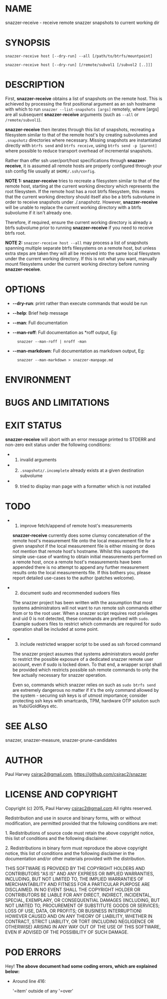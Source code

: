 # NAME

snazzer-receive - receive remote snazzer snapshots to current working dir

# SYNOPSIS

    snazzer-receive host [--dry-run] --all [/path/to/btrfs/mountpoint]

    snazzer-receive host [--dry-run] [/remote/subvol1 [/subvol2 [..]]]

# DESCRIPTION

First, **snazzer-receive** obtains a list of snapshots on the remote host. This
is achieved by processing the first positional argument as an ssh hostname with
which to run `snazzer --list-snapshots [args]` remotely, where \[args\] are all
subsequent **snazzer-receive** arguments (such as `--all` or
`/remote/subvol1`).

**snazzer-receive** then iterates through this list of snapshots, recreating a
filesystem similar to that of the remote host's by creating subvolumes and
`.snapshotz` directories where necessary. Missing snapshots are instantiated
directly with `btrfs send` and `btrfs receive`, using `btrfs send -p [parent]`
where possible to reduce transport overhead of incremental snapshots.

Rather than offer ssh user/port/host specifications through **snazzer-receive**,
it is assumed all remote hosts are properly configured through your ssh config
file usually at `$HOME/.ssh/config`.

**NOTE 1:** **snazzer-receive** tries to recreate a filesystem similar to that of
the remote host, starting at the current working directory which represents the
root filesystem. If the remote host has a root btrfs filesystem, this means that
the current working directory should itself also be a btrfs subvolume in order
to receive snapshots under ./.snapshotz. However, **snazzer-receive** will be
unable to replace the current working directory with a btrfs subvolume if it
isn't already one.

Therefore, if required, ensure the current working directory is already a btrfs
subvolume prior to running **snazzer-receive** if you need to receive btrfs root.

**NOTE 2:** `snazzer-receive host --all` may process a list of snapshots
spanning multiple separate btrfs filesystems on a remote host, but unless extra
steps are taken they will all be received into the same local filesystem under
the current working directory. If this is not what you want, manually mount
filesystems under the current working directory before running
**snazzer-receive**.

# OPTIONS

- **--dry-run**: print rather than execute commands that would be run
- **--help**: Brief help message
- **--man**: Full documentation
- **--man-roff**: Full documentation as \*roff output, Eg:

        snazzer --man-roff | nroff -man

- **--man-markdown**: Full documentation as markdown output, Eg:

        snazzer --man-markdown > snazzer-manpage.md

# ENVIRONMENT

# BUGS AND LIMITATIONS

# EXIT STATUS

**snazzer-receive** will abort with an error message printed to STDERR and
non-zero exit status under the following conditions:

- 1. invalid arguments
- 2. `.snapshotz/.incomplete` already exists at a given destination subvolume
- 9. tried to display man page with a formatter which is not installed

# TODO

- 1. improve fetch/append of remote host's measurements

    **snazzer-receive** currently does some clumsy concatenation of the remote host's
    measurement file onto the local measurement file for a given snapshot if the
    local measurement file is either missing or does not mention that remote host's
    hostname. Whilst this supports the simple use-case of wanting to obtain initial
    measurements performed on a remote host, once a remote host's measurements have
    been appended there is no attempt to append any further measurement results onto
    the local measurements file.  If this bothers you, please report detailed
    use-cases to the author (patches welcome).

- 2. document sudo and recommended sudoers files

    The snazzer project has been written with the assumption that most systems
    administrators will not want to run remote ssh commands either from or to the
    root user. When a snazzer script requires root privileges and uid 0 is not
    detected, these commands are prefixed with `sudo`. Example sudoers files to
    restrict which commands are required for sudo operation shall be included at
    some point.

- 3. include restricted wrapper script to be used as ssh forced command

    The snazzer project assumes that systems administrators would prefer to restrict
    the possible exposure of a dedicated snazzer remote user account, even if sudo
    is locked down. To that end, a wrapper script shall be provided which restricts
    possible ssh remote commands to only the few actually necessary for snazzer
    operation.

    Even so, commands which snazzer relies on such as `sudo btrfs send` are
    extremely dangerous no matter if it's the only command allowed by the system -
    securing ssh keys is of utmost importance; consider protecting ssh keys with
    smartcards, TPM, hardware OTP solution such as Yubi/GoldKeys etc.

# SEE ALSO

snazzer, snazzer-measure, snazzer-prune-candidates

# AUTHOR

Paul Harvey <csirac2@gmail.com>, https://github.com/csirac2/snazzer

# LICENSE AND COPYRIGHT

Copyright (c) 2015, Paul Harvey <csirac2@gmail.com> All rights reserved.

Redistribution and use in source and binary forms, with or without
modification, are permitted provided that the following conditions are met:

1\. Redistributions of source code must retain the above copyright notice, this
list of conditions and the following disclaimer.

2\. Redistributions in binary form must reproduce the above copyright notice,
this list of conditions and the following disclaimer in the documentation
and/or other materials provided with the distribution.

THIS SOFTWARE IS PROVIDED BY THE COPYRIGHT HOLDERS AND CONTRIBUTORS "AS IS" AND
ANY EXPRESS OR IMPLIED WARRANTIES, INCLUDING, BUT NOT LIMITED TO, THE IMPLIED
WARRANTIES OF MERCHANTABILITY AND FITNESS FOR A PARTICULAR PURPOSE ARE
DISCLAIMED. IN NO EVENT SHALL THE COPYRIGHT HOLDER OR CONTRIBUTORS BE LIABLE
FOR ANY DIRECT, INDIRECT, INCIDENTAL, SPECIAL, EXEMPLARY, OR CONSEQUENTIAL
DAMAGES (INCLUDING, BUT NOT LIMITED TO, PROCUREMENT OF SUBSTITUTE GOODS OR
SERVICES; LOSS OF USE, DATA, OR PROFITS; OR BUSINESS INTERRUPTION) HOWEVER
CAUSED AND ON ANY THEORY OF LIABILITY, WHETHER IN CONTRACT, STRICT LIABILITY,
OR TORT (INCLUDING NEGLIGENCE OR OTHERWISE) ARISING IN ANY WAY OUT OF THE USE
OF THIS SOFTWARE, EVEN IF ADVISED OF THE POSSIBILITY OF SUCH DAMAGE.

# POD ERRORS

Hey! **The above document had some coding errors, which are explained below:**

- Around line 416:

    '=item' outside of any '=over'
